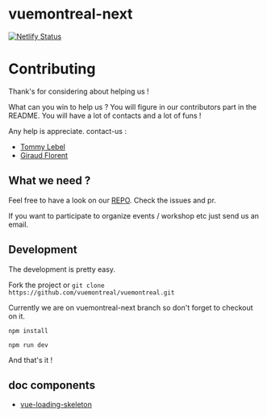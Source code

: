 # vuemontreal-next

[![Netlify Status](https://api.netlify.com/api/v1/badges/e2424f31-4626-483e-8e1c-e558c921c6d5/deploy-status)](https://app.netlify.com/sites/agitated-gates-c6a836/deploys)

# Contributing

Thank's for considering about helping us !

What can you win to help us ? You will figure in our contributors part in the README. You will have a lot of contacts and a lot of funs !

Any help is appreciate. contact-us :

- [Tommy Lebel](https://www.linkedin.com/in/tommylebel/)
- [Giraud Florent](https://www.linkedin.com/in/fgiraud42/)

## What we need ?

Feel free to have a look on our [REPO](https://github.com/vuemontreal/vuemontreal/). Check the issues and pr.

If you want to participate to organize events / workshop etc just send us an email.

## Development

The development is pretty easy.

Fork the project or `git clone https://github.com/vuemontreal/vuemontreal.git`

Currently we are on vuemontreal-next branch so don't forget to checkout on it.

```
npm install

npm run dev

```

And that's it !

## doc components

- [vue-loading-skeleton](https://github.com/kitwon/vue-loading-skeleton)
